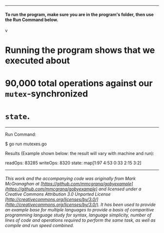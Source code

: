 
___
#### To run the program, make sure you are in the program's folder, then use the Run Command below.
v
# Running the program shows that we executed about
# 90,000 total operations against our `mutex`-synchronized
# `state`.

___
Run Command:

$ go run mutexes.go


Results (Example shown below: the result will vary with machine and run):

readOps: 83285
writeOps: 8320
state: map[1:97 4:53 0:33 2:15 3:2]

___

###### This work and the accompanying code was originally from Mark McGranaghan at [https://github.com/mmcgrana/gobyexample](https://github.com/mmcgrana/gobyexample) and licensed under a Creative Commons Attribution 3.0 Unported License [http://creativecommons.org/licenses/by/3.0/](http://creativecommons.org/licenses/by/3.0/). It has been used to provide an example base for multiple languages to provide a basis of comparitive programming language study for syntax, language simplicity, number of lines of code and operations required to perform the same task, as well as compile and run speed combined.